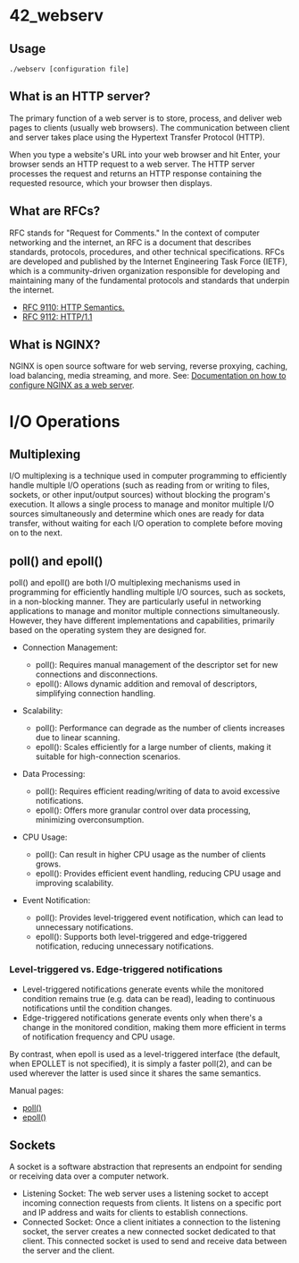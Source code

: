 # 42_webserv

## Usage

```
./webserv [configuration file]
```

## What is an HTTP server?
The primary function of a web server is to store, process, and deliver web pages to clients (usually web browsers). The communication between client and server takes place using the Hypertext Transfer Protocol (HTTP).

When you type a website's URL into your web browser and hit Enter, your browser sends an HTTP request to a web server. The HTTP server processes the request and returns an HTTP response containing the requested resource, which your browser then displays.

## What are RFCs?
RFC stands for "Request for Comments." In the context of computer networking and the internet, an RFC is a document that describes standards, protocols, procedures, and other technical specifications. RFCs are developed and published by the Internet Engineering Task Force (IETF), which is a community-driven organization responsible for developing and maintaining many of the fundamental protocols and standards that underpin the internet.

- [RFC 9110: HTTP Semantics.](https://www.rfc-editor.org/rfc/rfc9110.html)
- [RFC 9112: HTTP/1.1](https://www.rfc-editor.org/rfc/rfc9112.html)

## What is NGINX?
NGINX is open source software for web serving, reverse proxying, caching, load balancing, media streaming, and more. See:
[Documentation on how to configure NGINX as a web server](https://docs.nginx.com/nginx/admin-guide/web-server/#nginx--admin-guide--basic-functionality).

# I/O Operations

## Multiplexing
I/O multiplexing is a technique used in computer programming to efficiently handle multiple I/O operations (such as reading from or writing to files, sockets, or other input/output sources) without blocking the program's execution. It allows a single process to manage and monitor multiple I/O sources simultaneously and determine which ones are ready for data transfer, without waiting for each I/O operation to complete before moving on to the next.

## poll() and epoll()
poll() and epoll() are both I/O multiplexing mechanisms used in programming for efficiently handling multiple I/O sources, such as sockets, in a non-blocking manner. They are particularly useful in networking applications to manage and monitor multiple connections simultaneously. However, they have different implementations and capabilities, primarily based on the operating system they are designed for.

- Connection Management:
	- poll(): Requires manual management of the descriptor set for new connections and disconnections.
	- epoll(): Allows dynamic addition and removal of descriptors, simplifying connection handling.

- Scalability:
	- poll(): Performance can degrade as the number of clients increases due to linear scanning.
	- epoll(): Scales efficiently for a large number of clients, making it suitable for high-connection scenarios.

- Data Processing:
	- poll(): Requires efficient reading/writing of data to avoid excessive notifications.
	- epoll(): Offers more granular control over data processing, minimizing overconsumption.

- CPU Usage:
	- poll(): Can result in higher CPU usage as the number of clients grows.
	- epoll(): Provides efficient event handling, reducing CPU usage and improving scalability.

- Event Notification:
	- poll(): Provides level-triggered event notification, which can lead to unnecessary notifications.
	- epoll(): Supports both level-triggered and edge-triggered notification, reducing unnecessary notifications.

### Level-triggered vs. Edge-triggered notifications
- Level-triggered notifications generate events while the monitored condition remains true (e.g. data can be read), leading to continuous notifications until the condition changes.
- Edge-triggered notifications generate events only when there's a change in the monitored condition, making them more efficient in terms of notification frequency and CPU usage.

By contrast, when epoll is used as a level-triggered interface (the default, when EPOLLET is not specified), it is simply a faster poll(2), and can be used wherever the latter is used since it shares the same semantics.

Manual pages:
- [poll()](https://man7.org/linux/man-pages/man2/poll.2.html)
- [epoll()](https://man7.org/linux/man-pages/man7/epoll.7.html)

## Sockets
A socket is a software abstraction that represents an endpoint for sending or receiving data over a computer network.

- Listening Socket: The web server uses a listening socket to accept incoming connection requests from clients. It listens on a specific port and IP address and waits for clients to establish connections.
- Connected Socket: Once a client initiates a connection to the listening socket, the server creates a new connected socket dedicated to that client. This connected socket is used to send and receive data between the server and the client.

